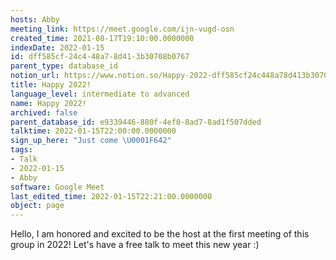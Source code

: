 ```yaml
---
hosts: Abby
meeting_link: https://meet.google.com/ijn-vugd-osn
created_time: 2021-08-17T19:10:00.0000000
indexDate: 2022-01-15
id: dff585cf-24c4-48a7-8d41-3b30708b0767
parent_type: database_id
notion_url: https://www.notion.so/Happy-2022-dff585cf24c448a78d413b30708b0767
title: Happy 2022!
language_level: intermediate to advanced
name: Happy 2022!
archived: false
parent_database_id: e9339446-880f-4ef0-8ad7-8ad1f507dded
talktime: 2022-01-15T22:00:00.0000000
sign_up_here: "Just come \U0001F642"
tags:
- Talk
- 2022-01-15
- Abby
software: Google Meet
last_edited_time: 2022-01-15T22:21:00.0000000
object: page
---
```


Hello, I am honored and excited to be the host at the first meeting of this group in 2022! Let's have a free talk to meet this new year :)






